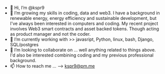 - 👋 Hi, I’m @kspr9
- 👀 I’m growing my skills in coding, data and web3. I have a background in renewable energy, energy efficiency and sustainable development, but I've always been interested in computers and coding. My recent project involves Web3 smart contracts and asset backed tokens. Though acting as product manager and not the coder.
- 🌱 I’m currently working with >> javasript, Python, linux, bash, Django, SQL/postgres
- 💞️ I’m looking to collaborate on ... well anything related to things above. I'd also be interested combining coding and my previous professional background.
- 📫 How to reach me ... --> kspr9@pm.me

<!---
kspr9/kspr9 is a ✨ special ✨ repository because its `README.md` (this file) appears on your GitHub profile.
You can click the Preview link to take a look at your changes.
--->
